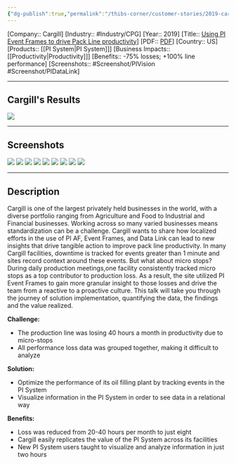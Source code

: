 ```yaml
---
{"dg-publish":true,"permalink":"/thibs-corner/customer-stories/2019-cargill-using-pi-event-frames-to-drive-pack-line-productivity/"}
---
```


[Company:: Cargill]
[Industry:: #Industry/CPG]
[Year:: 2019]
[Title:: [Using PI Event Frames to drive Pack Line productivity](https://resources.osisoft.com/presentations/small-effort-with-a--big-payoff---using-pi-event-frames-to-drive-pack-line-productivity--cargillx/)]
[PDF:: [PDF](https://cdn.osisoft.com/osi/presentations/2019-uc-san-francisco/US19NA-D2FB03-Cargill-Vahle-Small-effort-with-a-big-payoff-Using-PI-Event-Frames-to-drive-Pack-Line-productivity.pdf)]
[Country:: US]
[Products:: [[PI System\|PI System]]]
[Business Impacts:: [[Productivity\|Productivity]]]
[Benefits:: -75% losses; +100% line performance]
[Screenshots:: #Screenshot/PIVision #Screenshot/PIDataLink]

---
## Cargill's Results
![](https://i.imgur.com/fbNyWMJ.png)

---
## Screenshots
![](https://i.imgur.com/CtjZMs4.png)
![](https://i.imgur.com/lqJDcHW.png)
![](https://i.imgur.com/DpDVp7Z.png)
![](https://i.imgur.com/EhHRzS6.png)
![](https://i.imgur.com/2C3F2mx.png)
![](https://i.imgur.com/ZMFXxxK.png)
![](https://i.imgur.com/dIYbuG2.png)
![](https://i.imgur.com/j0rCwBy.png)
![](https://i.imgur.com/dG82Apz.png)


---
## Description
Cargill is one of the largest privately held businesses in the world, with a diverse portfolio ranging from Agriculture and Food to Industrial and Financial businesses. Working across so many varied businesses means standardization can be a challenge. Cargill wants to share how localized efforts in the use of PI AF, Event Frames, and Data Link can lead to new insights that drive tangible action to improve pack line productivity. In many Cargill facilities, downtime is tracked for events greater than 1 minute and sites record context around these events. But what about micro stops? During daily production meetings,one facility consistently tracked micro stops as a top contributor to production loss. As a result, the site utilized PI Event Frames to gain more granular insight to those losses and drive the team from a reactive to a proactive culture. This talk will take you through the journey of solution implementation, quantifying the data, the findings and the value realized.

**Challenge:**
- The production line was losing 40 hours a month in productivity due to micro-stops
- All performance loss data was grouped together, making it difficult to analyze

**Solution:**
- Optimize the performance of its oil filling plant by tracking events in the PI System
- Visualize information in the PI System in order to see data in a relational way

**Benefits:**
- Loss was reduced from 20-40 hours per month to just eight
- Cargill easily replicates the value of the PI System across its facilities
- New PI System users taught to visualize and analyze information in just two hours
